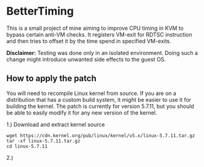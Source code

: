 # BetterTiming
This is a small project of mine aiming to improve CPU timing in KVM to bypass certain anti-VM checks. It registers VM-exit for RDTSC instruction and then tries to offset it by the time spend in specified VM-exits.

**Disclaimer:** Testing was done only in an isolated environment. Doing such a change might introduce unwanted side effects to the guest OS.

## How to apply the patch
You will need to recompile Linux kernel from source. If you are on a distribution that has a custom build system, it might be easier to use it for building the kernel. The patch is currently for version 5.7.11, but you should be able to easily modify it for any new version of the kernel. 

1.) Download and extract kernel source
```
wget https://cdn.kernel.org/pub/linux/kernel/v5.x/linux-5.7.11.tar.gz
tar -xf linux-5.7.11.tar.gz
cd linux-5.7.11
```

2.) 